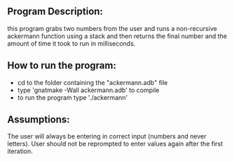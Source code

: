 ## Program Description:
this program grabs two numbers from the user and runs a non-recursive ackermann function using a stack and then returns the final number and the amount of time it took to run in milliseconds.

## How to run the program:
- cd to the folder containing the "ackermann.adb" file
- type 'gnatmake -Wall ackermann.adb' to compile
- to run the program type './ackermann'

## Assumptions:
The user will always be entering in correct input (numbers and never letters).
User should not be reprompted to enter values again after the first iteration.


